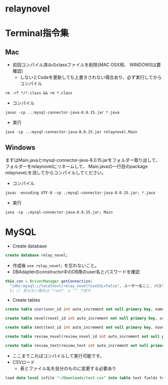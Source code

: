 relaynovel
===
# Terminal指令集
## Mac
- 前回コンパイル済みのclassファイルを削除(MAC OSX用、 WINDOWSは要確認)
  - しないとCodeを更新しても上書きされない場合あり、必ず実行してからコンパイル
```
rm -rf */*.class && rm *.class
```
- コンパイル
```
javac -cp ..:mysql-connector-java-8.0.15.jar *.java
```
- 実行
```
java -cp ..:mysql-connector-java-8.0.15.jar relaynovel.Main
```

## Windows

まずはMain.javaとmysql-connector-java-8.0.15.jarをフォルダー取り出して、
フォルダーをrelaynovelにリネームして、
Main.javaの一行目のpackage relaynovel;を消してからコンパイルしてください。
- コンパイル
```
javac -encoding UTF-8 -cp .;mysql-connector-java-8.0.15.jar; *.java
```
- 実行
```
java -cp .;mysql-connector-java-8.0.15.jar; Main
```

# MySQL
- Create database
```sql
create database relay_novel;
```
- 作成後 `use relay_novel;` を忘れないこと。
- DBAdapterのconstructor中のDB用のuser名とパスワードを確認
```java
this.con = DriverManager.getConnection(
  "jdbc:mysql://localhost/relay_novel?useSSL=false", ユーザー名ここ, パスワードここ
  ); // 知らない場合は "root" と "" で試す
```
- Create tables
```sql
create table user(user_id int auto_increment not null primary key, name varchar(255) unique not null, password varchar(255) not null, birthday date not null, gender int not null);

create table novel(novel_id int auto_increment not null primary key, user_id int not null, title varchar(255) not null, date datetime not null);

create table text(text_id int auto_increment not null primary key, novel_id int not null, user_id int not null, text text not null, date datetime not null);

create table review_novel(review_novel_id int auto_increment not null primary key, user_id int not null, novel_id int not null, text text not null, score int not null, date datetime not null);

create table review_text(review_text int auto_increment not null primary key, user_id int not null, text_id int not null, text text not null, score int not null, date datetime not null);
```
- ここまでこればコンパイルして実行可能です。
- CSVロード
  - 表とファイル名を自分のものに変更する必要あり
```sql
load data local infile "~/Downloads/text.csv" into table text fields terminated by ',' lines terminated by '\r\n' ignore 1 rows;
```
